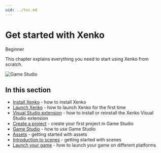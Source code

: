 ```yaml
---
uid: ../toc.md
---
```

# Get started with Xenko

<span class="label label-doc-level">Beginner</span>

This chapter explains everything you need to start using Xenko from scratch. 

![Game Studio](media/get-started.jpg)

## In this section

* [Install Xenko](install-xenko.md) - how to install Xenko
* [Launch Xenko](launch-Xenko.md) - how to launch Xenko for the first time
* [Visual Studio extension](visual-studio-extension.md) - how to install or reinstall the Xenko Visual Studio extension
* [Create a project](create-a-project.md) - create your first project in Game Studio
* [Game Studio](../game-studio/index.md) - how to use Game Studio
* [Assets](../game-studio/assets.md) - getting started with assets
* [Introduction to scenes](../game-studio/scenes.md) - getting started with scenes
* [Launch your game](launch-a-game.md) - how to launch your game on different platforms